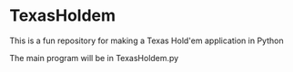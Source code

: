 # TexasHoldem
This is a fun repository for making a Texas Hold'em application in Python

The main program will be in TexasHoldem.py
